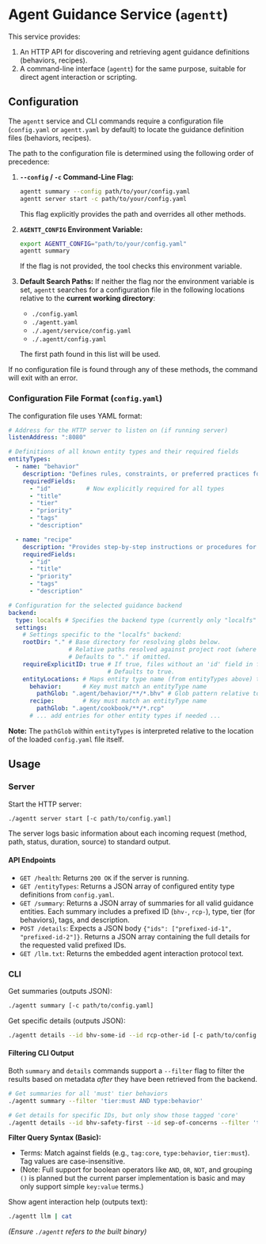 # Agent Guidance Service (`agentt`)

This service provides:
1.  An HTTP API for discovering and retrieving agent guidance definitions (behaviors, recipes).
2.  A command-line interface (`agentt`) for the same purpose, suitable for direct agent interaction or scripting.

## Configuration

The `agentt` service and CLI commands require a configuration file (`config.yaml` or `agentt.yaml` by default) to locate the guidance definition files (behaviors, recipes).

The path to the configuration file is determined using the following order of precedence:

1.  **`--config` / `-c` Command-Line Flag:**
    ```bash
    agentt summary --config path/to/your/config.yaml
    agentt server start -c path/to/your/config.yaml
    ```
    This flag explicitly provides the path and overrides all other methods.

2.  **`AGENTT_CONFIG` Environment Variable:**
    ```bash
    export AGENTT_CONFIG="path/to/your/config.yaml"
    agentt summary
    ```
    If the flag is not provided, the tool checks this environment variable.

3.  **Default Search Paths:**
    If neither the flag nor the environment variable is set, `agentt` searches for a configuration file in the following locations relative to the **current working directory**:
    *   `./config.yaml`
    *   `./agentt.yaml`
    *   `./.agent/service/config.yaml`
    *   `./.agentt/config.yaml`

    The first path found in this list will be used.

If no configuration file is found through any of these methods, the command will exit with an error.

### Configuration File Format (`config.yaml`)

The configuration file uses YAML format:

```yaml
# Address for the HTTP server to listen on (if running server)
listenAddress: ":8080"

# Definitions of all known entity types and their required fields
entityTypes:
  - name: "behavior"
    description: "Defines rules, constraints, or preferred practices for agent operation."
    requiredFields:
      - "id"          # Now explicitly required for all types
      - "title"
      - "tier"
      - "priority"
      - "tags"
      - "description"

  - name: "recipe"
    description: "Provides step-by-step instructions or procedures for specific tasks."
    requiredFields:
      - "id"
      - "title"
      - "priority"
      - "tags"
      - "description"

# Configuration for the selected guidance backend
backend:
  type: localfs # Specifies the backend type (currently only "localfs" supported)
  settings:
    # Settings specific to the "localfs" backend:
    rootDir: "." # Base directory for resolving globs below.
                 # Relative paths resolved against project root (where agentt runs).
                 # Defaults to "." if omitted.
    requireExplicitID: true # If true, files without an 'id' field in frontmatter are ignored.
                            # Defaults to true.
    entityLocations: # Maps entity type name (from entityTypes above) to glob patterns
      behavior:      # Key must match an entityType name
        pathGlob: ".agent/behavior/**/*.bhv" # Glob pattern relative to rootDir
      recipe:        # Key must match an entityType name
        pathGlob: ".agent/cookbook/**/*.rcp"
      # ... add entries for other entity types if needed ...
```

**Note:** The `pathGlob` within `entityTypes` is interpreted relative to the location of the loaded `config.yaml` file itself.

## Usage

### Server

Start the HTTP server:
```bash
./agentt server start [-c path/to/config.yaml]
```

The server logs basic information about each incoming request (method, path, status, duration, source) to standard output.

#### API Endpoints

*   `GET /health`: Returns `200 OK` if the server is running.
*   `GET /entityTypes`: Returns a JSON array of configured entity type definitions from `config.yaml`.
*   `GET /summary`: Returns a JSON array of summaries for all valid guidance entities. Each summary includes a prefixed ID (`bhv-`, `rcp-`), type, tier (for behaviors), tags, and description.
*   `POST /details`: Expects a JSON body `{"ids": ["prefixed-id-1", "prefixed-id-2"]}`. Returns a JSON array containing the full details for the requested valid prefixed IDs.
*   `GET /llm.txt`: Returns the embedded agent interaction protocol text.

### CLI

Get summaries (outputs JSON):
```bash
./agentt summary [-c path/to/config.yaml]
```

Get specific details (outputs JSON):
```bash
./agentt details --id bhv-some-id --id rcp-other-id [-c path/to/config.yaml]
```

#### Filtering CLI Output

Both `summary` and `details` commands support a `--filter` flag to filter the results based on metadata *after* they have been retrieved from the backend.

```bash
# Get summaries for all 'must' tier behaviors
./agentt summary --filter 'tier:must AND type:behavior'

# Get details for specific IDs, but only show those tagged 'core'
./agentt details --id bhv-safety-first --id sep-of-concerns --filter 'tag:core'
```

**Filter Query Syntax (Basic):**
*   Terms: Match against fields (e.g., `tag:core`, `type:behavior`, `tier:must`). Tag values are case-insensitive.
*   (Note: Full support for boolean operators like `AND`, `OR`, `NOT`, and grouping `()` is planned but the current parser implementation is basic and may only support simple `key:value` terms.)

Show agent interaction help (outputs text):
```bash
./agentt llm | cat
```

*(Ensure `./agentt` refers to the built binary)*